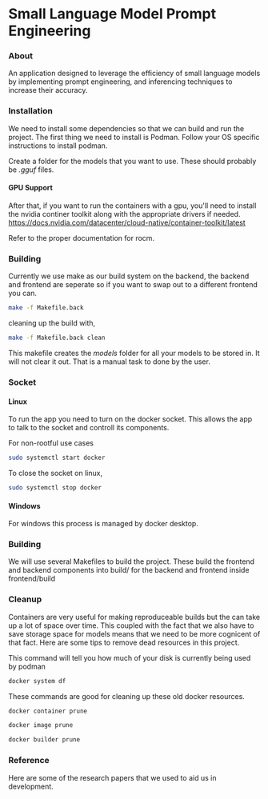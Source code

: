 # Small Language Model Prompt Engineering

### About

An application designed to leverage the efficiency of small language models by implementing prompt engineering, and inferencing techniques to increase their accuracy.

### Installation

We need to install some dependencies so that we can build and run the project. The first thing we need to install is Podman.
Follow your OS specific instructions to install podman.

Create a folder for the models that you want to use. These should probably be _.gguf_ files.

#### GPU Support

After that, if you want to run the containers with a gpu, you'll need to install the nvidia continer toolkit along with the appropriate drivers if needed.
https://docs.nvidia.com/datacenter/cloud-native/container-toolkit/latest

Refer to the proper documentation for rocm.

### Building
Currently we use make as our build system on the backend, the backend and frontend are seperate so if you want to swap out to a different frontend you can.
```bash
make -f Makefile.back
```

cleaning up the build with,
```bash
make -f Makefile.back clean
```

This makefile creates the *models* folder for all your models to be stored in. It will not clear it out. That is a manual task to done by the user.

### Socket

#### Linux

To run the app you need to turn on the docker socket. This allows the app to talk to the socket and controll its components.

For non-rootful use cases

```bash
sudo systemctl start docker
```

To close the socket on linux,

```bash
sudo systemctl stop docker
```

#### Windows

For windows this process is managed by docker desktop.

### Building

We will use several Makefiles to build the project. These build the frontend and backend components into build/ for the backend and frontend inside frontend/build

### Cleanup

Containers are very useful for making reproduceable builds but the can take up a lot of space over time. This coupled with the fact that we also have to save storage space for models means that we need to be more cognicent of that fact. Here are some tips to remove dead resources in this project.

This command will tell you how much of your disk is currently being used by podman

```bash
docker system df
```

These commands are good for cleaning up these old docker resources.

```bash
docker container prune
```

```bash
docker image prune
```

```bash
docker builder prune
```

### Reference

Here are some of the research papers that we used to aid us in development.
